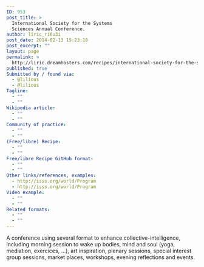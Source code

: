 ```yaml
---
ID: 953
post_title: >
  International Society for the Systems
  Sciences Annual Conference.
author: liric_ri6u3i
post_date: 2014-02-13 15:23:18
post_excerpt: ""
layout: page
permalink: >
  http://liric.dreamhosters.com/recipes/international-society-for-the-systems-sciences-annual-conference/
published: true
Submitted by / found via:
  - @lilious
  - @lilious
Tagline:
  - ""
  - ""
Wikipedia article:
  - ""
  - ""
Community of practice:
  - ""
  - ""
(Free/libre) Recipe:
  - ""
  - ""
Free/libre Recipe GitHub format:
  - ""
  - ""
Other links/references, examples:
  - http://isss.org/world/Program
  - http://isss.org/world/Program
Video example:
  - ""
  - ""
Related formats:
  - ""
  - ""
---
```

A conference using several format to enhance collective-intelligence, including morning session to wake up bodies, mind and soul (yoga, mediation, exercices, …), art inspiration, plenary sessions, special interest group sessions, market places, workshops, evening reflections and events.